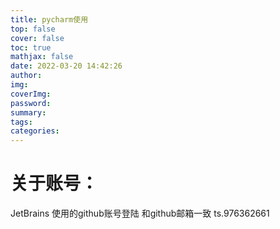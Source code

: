 ```yaml
---
title: pycharm使用
top: false
cover: false
toc: true
mathjax: false
date: 2022-03-20 14:42:26
author:
img:
coverImg:
password:
summary:
tags:
categories:
---
```


# 关于账号：
JetBrains 使用的github账号登陆 和github邮箱一致
ts.976362661
